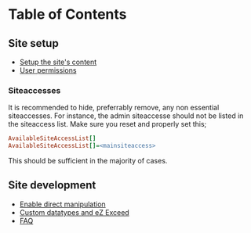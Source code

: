 Table of Contents
=================

## Site setup

* [Setup the site's content](https://github.com/KeyteqLabs/ezexceed-guide/blob/master/en/developer/content-setup.md)
* [User permissions](https://github.com/KeyteqLabs/ezexceed-guide/blob/master/en/developer/permissions.md)

### Siteaccesses

It is recommended to hide, preferrably remove, any non essential siteaccesses.
For instance, the admin siteaccesse should not be listed in the siteaccess list.
Make sure you reset and properly set this;

```ini
AvailableSiteAccessList[]
AvailableSiteAccessList[]=<mainsiteaccess>
```

This should be sufficient in the majority of cases.

## Site development

* [Enable direct manipulation](https://github.com/KeyteqLabs/ezexceed-guide/blob/master/en/developer/direct-manipulation.md)
* [Custom datatypes and eZ Exceed](https://github.com/KeyteqLabs/ezexceed-guide/blob/master/en/developer/custom-datatypes.md)
* [FAQ](https://github.com/KeyteqLabs/ezexceed-guide/blob/master/en/faq.md)
